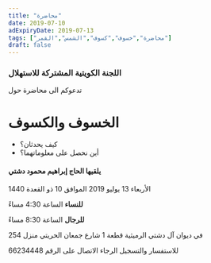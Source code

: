 ```yaml
---
title: "محاضرة"
date: 2019-07-10
adExpiryDate: 2019-07-13
tags: ["محاضرة","خسوف","كسوف","الشمس","القمر"]
draft: false
---
```


### اللجنة الكويتية المشتركة للاستهلال
تدعوكم الى محاضرة حول
# الخسوف والكسوف
- كيف يحدثان؟
- أين نحصل على معلوماتهما؟

#### **يلقيها الحاج إبراهيم محمود دشتي**


الأربعاء 13 يوليو 2019 الموافق 10 ذو القعدة 1440

**للنساء**
 الساعة 4:30 مساءً

**للرجال**
 الساعة 8:30 مساءً

في ديوان آل دشتي الرميثية قطعة 1 شارع جمعان الحريتي منزل 254


للاستفسار والتسجيل الرجاء الاتصال على الرقم 66234448


